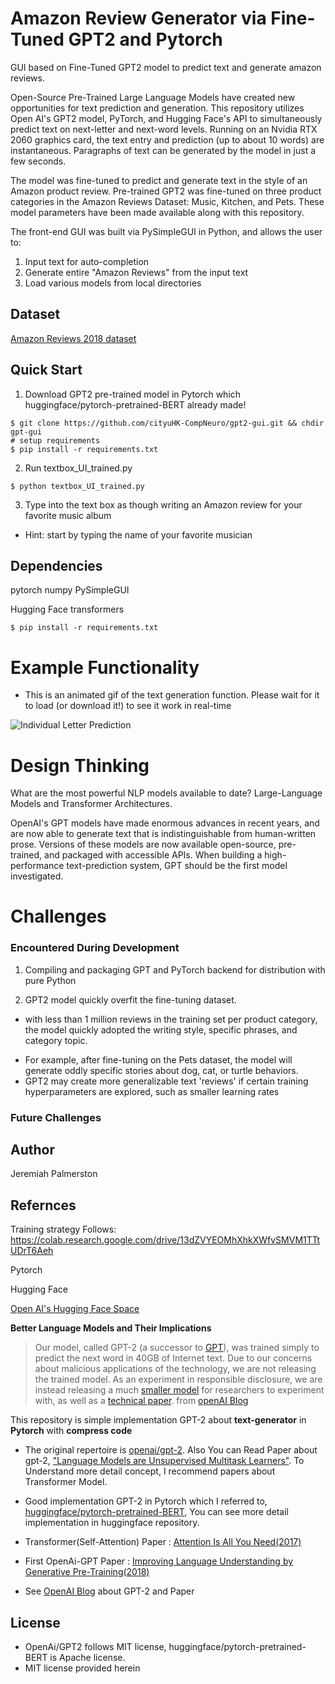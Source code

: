 # Amazon Review Generator via Fine-Tuned GPT2 and Pytorch
GUI based on Fine-Tuned GPT2 model to predict text and generate amazon reviews.
  
Open-Source Pre-Trained Large Language Models have created new opportunities for text prediction and generation. This repository utilizes Open AI's GPT2 model, PyTorch, and Hugging Face's API to simultaneously predict text on next-letter and next-word levels. Running on an Nvidia RTX 2060 graphics card, the text entry and prediction (up to about 10 words) are instantaneous. Paragraphs of text can be generated by the model in just a few seconds.
  
The model was fine-tuned to predict and generate text in the style of an Amazon product review. Pre-trained GPT2 was fine-tuned on three product categories in the Amazon Reviews Dataset: Music, Kitchen, and Pets. These model parameters have been made available along with this repository.
  
The front-end GUI was built via PySimpleGUI in Python, and allows the user to:
1. Input text for auto-completion
2. Generate entire "Amazon Reviews" from the input text
3. Load various models from local directories 
  

## Dataset
[Amazon Reviews 2018 dataset](https://jmcauley.ucsd.edu/data/amazon/)  

## Quick Start

1. Download GPT2 pre-trained model in Pytorch which huggingface/pytorch-pretrained-BERT already made!
```Windows CMD
$ git clone https://github.com/cityuHK-CompNeuro/gpt2-gui.git && chdir gpt-gui
# setup requirements
$ pip install -r requirements.txt
```

2. Run textbox_UI_trained.py
```
$ python textbox_UI_trained.py
```
3. Type into the text box as though writing an Amazon review for your favorite music album  
- Hint: start by typing the name of your favorite musician  
  

## Dependencies
pytorch
numpy
PySimpleGUI

Hugging Face transformers

```
$ pip install -r requirements.txt
```

# Example Functionality
* This is an animated gif of the text generation function. Please wait for it to load (or download it!) to see it work in real-time  
  
![Individual Letter Prediction](/README_support/text_prediction.gif)  
  
<!-- ![Example Artist Prediction](/README_support/frank_z.PNG)   -->
  

# Design Thinking
What are the most powerful NLP models available to date? Large-Language Models and Transformer Architectures.
  
OpenAI's GPT models have made enormous advances in recent years, and are now able to generate text that is indistinguishable from human-written prose. Versions of these models are now available open-source, pre-trained, and packaged with accessible APIs. When building a high-performance text-prediction system, GPT should be the first model investigated.   

  
# Challenges
### Encountered During Development
1. Compiling and packaging GPT and PyTorch backend for distribution with pure Python
  
2. GPT2 model quickly overfit the fine-tuning dataset. 
* with less than 1 million reviews in the training set per product category, the model quickly adopted the writing style, specific phrases, and category topic.
- For example, after fine-tuning on the Pets dataset, the model will generate oddly specific stories about dog, cat, or turtle behaviors.
- GPT2 may create more generalizable text 'reviews' if certain training hyperparameters are explored, such as smaller learning rates

### Future Challenges


## Author

Jeremiah Palmerston

## Refernces
  
Training strategy Follows:
https://colab.research.google.com/drive/13dZVYEOMhXhkXWfvSMVM1TTtUDrT6Aeh

Pytorch  
  
Hugging Face  
  
[Open AI's Hugging Face Space](https://huggingface.co/docs/transformers/model_doc/gpt2)
    
**Better Language Models and Their Implications**

> Our model, called GPT-2 (a successor to [GPT](https://blog.openai.com/language-unsupervised/)), was trained simply to predict the next word in 40GB of Internet text. Due to our concerns about malicious applications of the technology, we are not releasing the trained model. As an experiment in responsible disclosure, we are instead releasing a much [smaller model](https://github.com/openai/gpt-2) for researchers to experiment with, as well as a [technical paper](https://d4mucfpksywv.cloudfront.net/better-language-models/language_models_are_unsupervised_multitask_learners.pdf). from [openAI Blog](https://blog.openai.com/better-language-models/)

This repository is simple implementation GPT-2 about **text-generator** in **Pytorch** with **compress code**

- The original repertoire is [openai/gpt-2](https://github.com/openai/gpt-2). Also You can Read Paper about gpt-2, ["Language Models are Unsupervised Multitask Learners"](https://d4mucfpksywv.cloudfront.net/better-language-models/language-models.pdf). To Understand more detail concept, I recommend papers about Transformer Model.
- Good implementation GPT-2 in Pytorch which I referred to, [huggingface/pytorch-pretrained-BERT](https://github.com/huggingface/pytorch-pretrained-BERT), You can see more detail implementation in huggingface repository.

- Transformer(Self-Attention) Paper : [Attention Is All You Need(2017)](https://arxiv.org/abs/1706.03762)
- First OpenAi-GPT Paper : [Improving Language Understanding by Generative Pre-Training(2018)](https://s3-us-west-2.amazonaws.com/openai-assets/research-covers/language-unsupervised/language_understanding_paper.pdf)
- See [OpenAI Blog](https://blog.openai.com/better-language-models/) about GPT-2 and Paper


## License

- OpenAi/GPT2 follows MIT license, huggingface/pytorch-pretrained-BERT is Apache license. 
- MIT license provided herein


